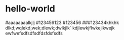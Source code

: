 # hello-world


#aaaaaaaalkjlj
#123456123
#123456
###123434khkhk
dlkd;wqlekd;wek;dlewk;dwlkjlk`
kdjlewkjflwkejlkwejk
ewfwefsdfsdfsdfdsfdsfsdfs
